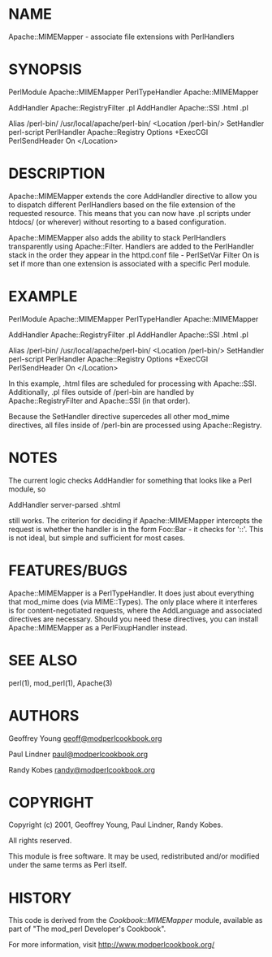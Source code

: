 # NAME

Apache::MIMEMapper - associate file extensions with PerlHandlers

# SYNOPSIS

PerlModule Apache::MIMEMapper
PerlTypeHandler Apache::MIMEMapper

AddHandler Apache::RegistryFilter .pl
AddHandler Apache::SSI .html .pl

Alias /perl-bin/ /usr/local/apache/perl-bin/
<Location /perl-bin/>
  SetHandler perl-script
  PerlHandler Apache::Registry
  Options +ExecCGI
  PerlSendHeader On
&lt;/Location>

# DESCRIPTION

Apache::MIMEMapper extends the core AddHandler directive to allow you
to dispatch different PerlHandlers based on the file extension of the
requested resource.  This means that you can now have .pl
scripts under htdocs/ (or wherever) without resorting to a
<Files> based configuration.  

Apache::MIMEMapper also adds the ability to stack PerlHandlers
transparently using Apache::Filter.  Handlers are added to the
PerlHandler stack in the order they appear in the httpd.conf file -
PerlSetVar Filter On is set if more than one extension is associated
with a specific Perl module.

# EXAMPLE

PerlModule Apache::MIMEMapper
PerlTypeHandler Apache::MIMEMapper

AddHandler Apache::RegistryFilter .pl
AddHandler Apache::SSI .html .pl

Alias /perl-bin/ /usr/local/apache/perl-bin/
<Location /perl-bin/>
  SetHandler perl-script
  PerlHandler Apache::Registry
  Options +ExecCGI
  PerlSendHeader On
&lt;/Location>

In this example, .html files are scheduled for processing with
Apache::SSI.  Additionally, .pl files outside of /perl-bin are
handled by Apache::RegistryFilter and Apache::SSI (in that order).

Because the SetHandler directive supercedes all other mod\_mime
directives, all files inside of /perl-bin are processed using 
Apache::Registry.

# NOTES

The current logic checks AddHandler for something that looks like
a Perl module, so

AddHandler server-parsed .shtml

still works.  The criterion for deciding if Apache::MIMEMapper
intercepts the request is whether the handler is in the form
Foo::Bar - it checks for '::'.  This is not ideal, but simple
and sufficient for most cases.

# FEATURES/BUGS

Apache::MIMEMapper is a PerlTypeHandler.  It does just about
everything that mod\_mime does (via MIME::Types).  The only
place where it interferes is for content-negotiated requests,
where the AddLanguage and associated directives are 
necessary.  Should you need these directives, you can install
Apache::MIMEMapper as a PerlFixupHandler instead.

# SEE ALSO

perl(1), mod\_perl(1), Apache(3)

# AUTHORS

Geoffrey Young <geoff@modperlcookbook.org>

Paul Lindner <paul@modperlcookbook.org>

Randy Kobes <randy@modperlcookbook.org>

# COPYRIGHT

Copyright (c) 2001, Geoffrey Young, Paul Lindner, Randy Kobes.  

All rights reserved.

This module is free software.  It may be used, redistributed
and/or modified under the same terms as Perl itself.

# HISTORY

This code is derived from the _Cookbook::MIMEMapper_ module,
available as part of "The mod\_perl Developer's Cookbook".

For more information, visit http://www.modperlcookbook.org/
